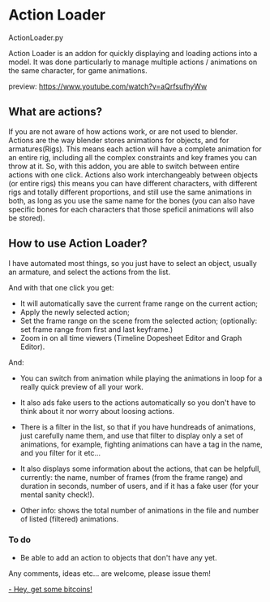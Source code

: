 # Action Loader
ActionLoader.py

Action Loader is an addon for quickly displaying and loading actions into a model. It was done particularly to manage multiple actions / animations on the same character, for game animations.

preview: https://www.youtube.com/watch?v=aQrfsufhyWw

## What are actions?

If you are not aware of how actions work, or are not used to blender. Actions are the way blender stores animations for objects, and for armatures(Rigs). This means each action will have a complete animation for an entire rig, including all the complex constraints and key frames you can throw at it. So, with this addon, you are able to switch between entire actions with one click.
Actions also work interchangeably between objects (or entire rigs) this means you can have different characters, with different rigs and totally different proportions, and still use the same animations in both, as long as you use the same name for the bones (you can also have specific bones for each characters that those speficil animations will also be stored).

## How to use Action Loader?

I have automated most things, so you just have to select an object, usually an armature, and select the actions from the list.

And with that one click you get:
- It will automatically save the current frame range on the current action;
- Apply the newly selected action;
- Set the frame range on the scene from the selected action; (optionally: set frame range from first and last keyframe.)
- Zoom in on all time viewers (Timeline Dopesheet Editor and Graph Editor). 

And:
- You can switch from animation while playing the animations in loop for a really quick preview of all your work.

- It also ads fake users to the actions automatically so you don't have to think about it nor worry about loosing actions.

- There is a filter in the list, so that if you have hundreads of animations, just carefully name them, and use that filter to display only a set of animations, for example, fighting animations can have a tag in the name, and you filter for it etc...

- It also displays some information about the actions, that can be helpfull, currently: the name, number of frames (from the frame range) and duration in seconds, number of users, and if it has a fake user (for your mental sanity check!). 

- Other info: shows the total number of animations in the file and number of listed (filtered) animations.

### To do

- Be able to add an action to objects that don't have any yet.

Any comments, ideas etc... are welcome, please issue them!


[- Hey, get some bitcoins!](https://freebitco.in/?r=335281)
